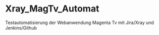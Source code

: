 # Xray_MagTv_Automat
Testautomatisierung der Webanwendung Magenta Tv mit Jira/Xray und Jenkins/Github
